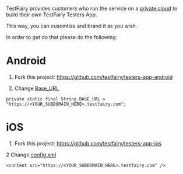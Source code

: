 TestFairy provides customers who run the service on a [private cloud](https://docs.testfairy.com/SDK/Private_Cloud_Integration.html) to build their own TestFairy Testers App.

This way, you can cusomtize and brand it as you wish.

In order to get do that please do the following:

# Android

1. Fork this project: https://github.com/testfairy/testers-app-android

2. Change [Base_URL](https://github.com/testfairy/testers-app-android/blob/master/TestFairyApp/src/main/java/com/testfairy/app/MainActivity.java#L49)

```
private static final String BASE_URL = "https://<YOUR_SUBDOMAIN_HERE>.testfairy.com";
```

# iOS

1. Fork this project: https://github.com/testfairy/testers-app-ios

2 Change [config.xml](https://github.com/testfairy/testers-app-ios/blob/master/src/config.xml#L10)

```
<content src="https://<YOUR_SUBDOMAIN_HERE>.testfairy.com" />
```



